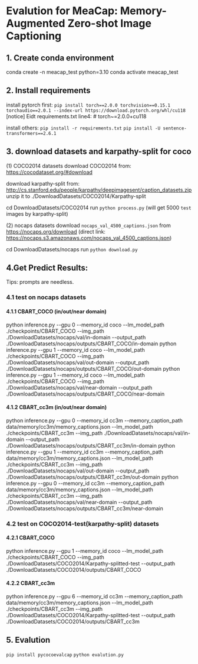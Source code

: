 
# Evalution for MeaCap: Memory-Augmented Zero-shot Image Captioning

## 1. Create conda environment
conda create -n meacap_test python=3.10
conda activate meacap_test

## 2. Install requirements 
install pytorch first: 
`pip install torch==2.0.0 torchvision==0.15.1 torchaudio==2.0.1 --index-url https://download.pytorch.org/whl/cu118`
[notice] Eidt requirements.txt line4: # torch~=2.0.0+cu118

install others:
`pip install -r requirements.txt`
`pip install -U sentence-transformers==2.6.1`

## 3. download datasets and karpathy-split for coco
(1) COCO2014 datasets
download COCO2014 from: https://cocodataset.org/#download

download karpathy-split from: http://cs.stanford.edu/people/karpathy/deepimagesent/caption_datasets.zip
unzip it to ./DownloadDatasets/COCO2014/Karpathy-split

cd DownloadDatasets/COCO2014
run `python process.py`  (will get 5000 `test` images by karpathy-split)

(2) nocaps datasets
download `nocaps_val_4500_captions.json` from https://nocaps.org/download  (direct link: https://nocaps.s3.amazonaws.com/nocaps_val_4500_captions.json)

cd DownloadDatasets/nocaps
run `python download.py`


## 4.Get Predict Results:
Tips: prompts are needless.

### 4.1 test on nocaps datasets

#### 4.1.1 CBART_COCO (in/out/near domain)
python inference.py --gpu 0 --memory_id coco --lm_model_path ./checkpoints/CBART_COCO --img_path ./DownloadDatasets/nocaps/val/in-domain --output_path ./DownloadDatasets/nocaps/outputs/CBART_COCO/in-domain
python inference.py --gpu 1 --memory_id coco --lm_model_path ./checkpoints/CBART_COCO --img_path ./DownloadDatasets/nocaps/val/out-domain --output_path ./DownloadDatasets/nocaps/outputs/CBART_COCO/out-domain
python inference.py --gpu 1 --memory_id coco --lm_model_path ./checkpoints/CBART_COCO --img_path ./DownloadDatasets/nocaps/val/near-domain --output_path ./DownloadDatasets/nocaps/outputs/CBART_COCO/near-domain

#### 4.1.2 CBART_cc3m (in/out/near domain)
python inference.py --gpu 0 --memory_id cc3m --memory_caption_path data/memory/cc3m/memory_captions.json --lm_model_path ./checkpoints/CBART_cc3m --img_path ./DownloadDatasets/nocaps/val/in-domain --output_path ./DownloadDatasets/nocaps/outputs/CBART_cc3m/in-domain
python inference.py --gpu 1 --memory_id cc3m --memory_caption_path data/memory/cc3m/memory_captions.json --lm_model_path ./checkpoints/CBART_cc3m --img_path ./DownloadDatasets/nocaps/val/out-domain --output_path ./DownloadDatasets/nocaps/outputs/CBART_cc3m/out-domain
python inference.py --gpu 0 --memory_id cc3m --memory_caption_path data/memory/cc3m/memory_captions.json --lm_model_path ./checkpoints/CBART_cc3m --img_path ./DownloadDatasets/nocaps/val/near-domain --output_path ./DownloadDatasets/nocaps/outputs/CBART_cc3m/near-domain


### 4.2 test on COCO2014-test(karpathy-split) datasets

#### 4.2.1 CBART_COCO
python inference.py --gpu 1 --memory_id coco --lm_model_path ./checkpoints/CBART_COCO --img_path ./DownloadDatasets/COCO2014/Karpathy-splitted-test --output_path ./DownloadDatasets/COCO2014/outputs/CBART_COCO

#### 4.2.2 CBART_cc3m
python inference.py --gpu 6 --memory_id cc3m --memory_caption_path data/memory/cc3m/memory_captions.json --lm_model_path ./checkpoints/CBART_cc3m --img_path ./DownloadDatasets/COCO2014/Karpathy-splitted-test --output_path ./DownloadDatasets/COCO2014/outputs/CBART_cc3m


## 5. Evalution
`pip install pycocoevalcap`
`python evalution.py`

